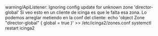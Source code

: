 warning/ApiListener: Ignoring config update for unknown zone 'director-global'
Si veo esto en un cliente de icinga es que le falta esa zona.
Lo podemos arreglar metiendo en la conf del cliente:
echo 'object Zone "director-global" { global = true }' >> /etc/icinga2/zones.conf
systemctl restart icinga2
